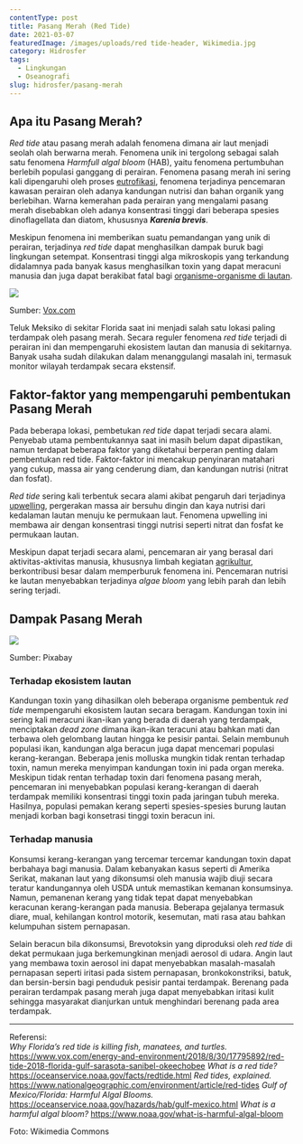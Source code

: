 ```yaml
---
contentType: post
title: Pasang Merah (Red Tide)
date: 2021-03-07
featuredImage: /images/uploads/red tide-header, Wikimedia.jpg
category: Hidrosfer
tags:
  - Lingkungan
  - Oseanografi
slug: hidrosfer/pasang-merah
---
```

## Apa itu Pasang Merah?

*Red tide* atau pasang merah adalah fenomena dimana air laut menjadi seolah olah berwarna merah. Fenomena unik ini tergolong sebagai salah satu fenomena *Harmfull algal bloom* (HAB), yaitu fenomena pertumbuhan berlebih populasi ganggang di perairan. Fenomena pasang merah ini sering kali dipengaruhi oleh proses [eutrofikasi](https://supergeografi.com/biosfer/eutrofikasi/), fenomena terjadinya pencemaran kawasan perairan oleh adanya kandungan nutrisi dan bahan organik yang berlebihan. Warna kemerahan pada perairan yang mengalami pasang merah disebabkan oleh adanya konsentrasi tinggi dari beberapa spesies dinoflagellata dan diatom, khususnya ***Karenia brevis***.

Meskipun fenomena ini memberikan suatu pemandangan yang unik di perairan, terjadinya *red tide* dapat menghasilkan dampak buruk bagi lingkungan setempat. Konsentrasi tinggi alga mikroskopis yang terkandung didalamnya pada banyak kasus menghasilkan toxin yang dapat meracuni manusia dan juga dapat berakibat fatal bagi [organisme-organisme di lautan](https://supergeografi.com/hidrosfer/organisme-akuatik/).

![](https://res.cloudinary.com/supergeografi/image/upload/v1646915523/red_tide-florida_Vox_a5ujhx.jpg)

Sumber: [Vox.com](http://vox.com/)

Teluk Meksiko di sekitar Florida saat ini menjadi salah satu lokasi paling terdampak oleh pasang merah. Secara reguler fenomena *red tide* terjadi di perairan ini dan mempengaruhi ekosistem lautan dan manusia di sekitarnya. Banyak usaha sudah dilakukan dalam menanggulangi masalah ini, termasuk monitor wilayah terdampak secara ekstensif.

## Faktor-faktor yang mempengaruhi pembentukan Pasang Merah

Pada beberapa lokasi, pembetukan *red tide* dapat terjadi secara alami. Penyebab utama pembentukannya saat ini masih belum dapat dipastikan, namun terdapat beberapa faktor yang diketahui berperan penting dalam pembentukan red tide. Faktor-faktor ini mencakup penyinaran matahari yang cukup, massa air yang cenderung diam, dan kandungan nutrisi (nitrat dan fosfat).

*Red tide* sering kali terbentuk secara alami akibat pengaruh dari terjadinya [upwelling](https://supergeografi.com/hidrosfer/upwelling/), pergerakan massa air bersuhu dingin dan kaya nutrisi dari kedalaman lautan menuju ke permukaan laut. Fenomena upwelling ini membawa air dengan konsentrasi tinggi nutrisi seperti nitrat dan fosfat ke permukaan lautan.

Meskipun dapat terjadi secara alami, pencemaran air yang berasal dari aktivitas-aktivitas manusia, khususnya limbah kegiatan [agrikultur](https://supergeografi.com/biosfer/agrikultur/), berkontribusi besar dalam memperburuk fenomena ini. Pencemaran nutrisi ke lautan menyebabkan terjadinya *algae bloom* yang lebih parah dan lebih sering terjadi.

## Dampak Pasang Merah

![](https://res.cloudinary.com/supergeografi/image/upload/v1646915532/red_tide-dead_fish_in_beaches_Pixabay_fulcyf.jpg)

Sumber: Pixabay

### Terhadap ekosistem lautan

Kandungan toxin yang dihasilkan oleh beberapa organisme pembentuk *red tide* mempengaruhi ekosistem lautan secara beragam. Kandungan toxin ini sering kali meracuni ikan-ikan yang berada di daerah yang terdampak, menciptakan *dead zone* dimana ikan-ikan teracuni atau bahkan mati dan terbawa oleh gelombang lautan hingga ke pesisir pantai. Selain membunuh populasi ikan, kandungan alga beracun juga dapat mencemari populasi kerang-kerangan. Beberapa jenis molluska mungkin tidak rentan terhadap toxin, namun mereka menyimpan kandungan toxin ini pada organ mereka. Meskipun tidak rentan terhadap toxin dari fenomena pasang merah, pencemaran ini menyebabkan populasi kerang-kerangan di daerah terdampak memiliki konsentrasi tinggi toxin pada jaringan tubuh mereka. Hasilnya, populasi pemakan kerang seperti spesies-spesies burung lautan menjadi korban bagi konsetrasi tinggi toxin beracun ini.

### Terhadap manusia

Konsumsi kerang-kerangan yang tercemar tercemar kandungan toxin dapat berbahaya bagi manusia. Dalam kebanyakan kasus seperti di Amerika Serikat, makanan laut yang dikonsumsi oleh manusia wajib diuji secara teratur kandungannya oleh USDA untuk memastikan kemanan konsumsinya. Namun, pemanenan kerang yang tidak tepat dapat menyebabkan keracunan kerang-kerangan pada manusia. Beberapa gejalanya termasuk diare, mual, kehilangan kontrol motorik, kesemutan, mati rasa atau bahkan kelumpuhan sistem pernapasan.

Selain beracun bila dikonsumsi, Brevotoksin yang diproduksi oleh *red tide* di dekat permukaan juga berkemungkinan menjadi aerosol di udara. Angin laut yang membawa toxin aerosol ini dapat menyebabkan masalah-masalah pernapasan seperti iritasi pada sistem pernapasan, bronkokonstriksi, batuk, dan bersin-bersin bagi penduduk pesisir pantai terdampak. Berenang pada perairan terdampak pasang merah juga dapat menyebabkan iritasi kulit sehingga masyarakat dianjurkan untuk menghindari berenang pada area terdampak.

- - -

Referensi:\
*Why Florida’s red tide is killing fish, manatees, and turtles.* <https://www.vox.com/energy-and-environment/2018/8/30/17795892/red-tide-2018-florida-gulf-sarasota-sanibel-okeechobee> *What is a red tide?* <https://oceanservice.noaa.gov/facts/redtide.html> *Red tides, explained.* <https://www.nationalgeographic.com/environment/article/red-tides> *Gulf of Mexico/Florida: Harmful Algal Blooms.* <https://oceanservice.noaa.gov/hazards/hab/gulf-mexico.html> *What is a harmful algal bloom?* <https://www.noaa.gov/what-is-harmful-algal-bloom>

Foto: Wikimedia Commons